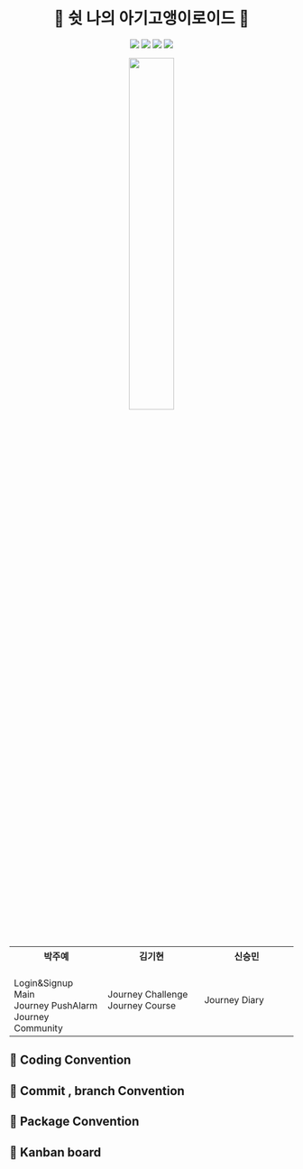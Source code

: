 

<h1 align="center">🌹 쉿 나의 아기고앵이로이드 🌹</h1>

<p align="center">
  <img src="https://img.shields.io/badge/Kotlin-1.4.31-yellowgreen?logo=kotlin"/>
  <img src="https://img.shields.io/badge/Android-4.1.2-blue?logo=Android+Studio"/>
  <img src="https://img.shields.io/badge/targetSdk-30-green?logo=Android"/>
  <img src="https://img.shields.io/badge/minSdk-21-green?logo=Android"/>
</p>
<p align="center"><img src="https://user-images.githubusercontent.com/58849278/123736112-7eb28c00-d8db-11eb-86e5-1194b2fbc4f1.jpeg" width = 40%/></p>

<table align="center" style = "table-layout: auto; width: 100%; table-layout: fixed;">
  <colgroup>
    <col style="width:33%"/>
    <col style="width:34%"/>
    <col style="width:33%"/>
  </colgroup>
  <th align="center">박주예</th>
  <th align="center">김기현</th>
  <th align="center">신승민</th>
  <tr>
    <td>
    <br>
    Login&Signup<br>
    Main<br>
		Journey PushAlarm<br>
		Journey Community<br>
    </td>
    <td>
    Journey Challenge<br>
	    Journey Course<br>
    </td>
    <td>
    Journey Diary<br>
    </td>
  </tr>
</table>

## 📕 Coding Convention

## 📙 Commit , branch Convention

## 📗 Package Convention

## 📘 Kanban board 

